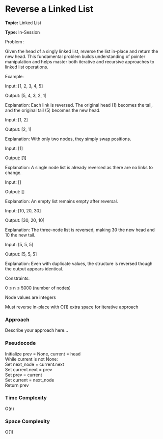 # Reverse a Linked List
**Topic:** Linked List

**Type:** In-Session

Problem :

 Given the head of a singly linked list, reverse the list in-place and return the new head. This fundamental problem builds understanding of pointer manipulation and helps master both iterative and recursive approaches to linked list operations. 

Example: 

 Input: [1, 2, 3, 4, 5] 

 Output: [5, 4, 3, 2, 1] 

 Explanation: Each link is reversed. The original head (1) becomes the tail, and the original tail (5) becomes the new head. 

Input: [1, 2] 

 Output: [2, 1] 

 Explanation: With only two nodes, they simply swap positions. 

Input: [1] 

 Output: [1] 

 Explanation: A single node list is already reversed as there are no links to change. 

Input: [] 

 Output: [] 

 Explanation: An empty list remains empty after reversal. 

Input: [10, 20, 30] 

 Output: [30, 20, 10] 

 Explanation: The three-node list is reversed, making 30 the new head and 10 the new tail. 

Input: [5, 5, 5] 

 Output: [5, 5, 5] 

 Explanation: Even with duplicate values, the structure is reversed though the output appears identical. 

Constraints: 

0 ≤ n ≤ 5000 (number of nodes) 

Node values are integers 

Must reverse in-place with O(1) extra space for iterative approach 

### Approach
Describe your approach here...

### Pseudocode

Initialize prev = None, current = head  
While current is not None:  
    Set next_node = current.next  
    Set current.next = prev  
    Set prev = current  
    Set current = next_node  
Return prev

### Time Complexity

O(n)

### Space Complexity

O(1)

